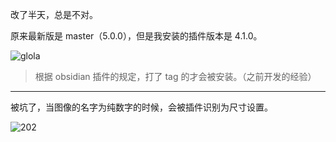 改了半天，总是不对。

原来最新版是 master（5.0.0），但是我安装的插件版本是 4.1.0。

![glola](https://poketto.oss-cn-hangzhou.aliyuncs.com/20250425194812.png?x-oss-process=image/resize,w_800/quality,q_100/rotate,0)

>根据 obsidian 插件的规定，打了 tag 的才会被安装。（之前开发的经验）


---

被坑了，当图像的名字为纯数字的时候，会被插件识别为尺寸设置。

![202](https://poketto.oss-cn-hangzhou.aliyuncs.com/202504252003606.png?x-oss-process=image/resize,w_800/quality,q_100/rotate,0)

